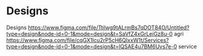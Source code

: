 # Designs
Designs
https://www.figma.com/file/Ttilwg9tALrmBs7qDOT84O/Untitled?type=design&node-id=0-1&mode=design&t=SaVfZ4xGrLejGz8u-0 
agri
https://www.figma.com/file/cqGX1lcu2rP5cH6QIxxW1t/Services?type=design&node-id=0-1&mode=design&t=lQSAE4u7BM6Uvs7e-0
service
